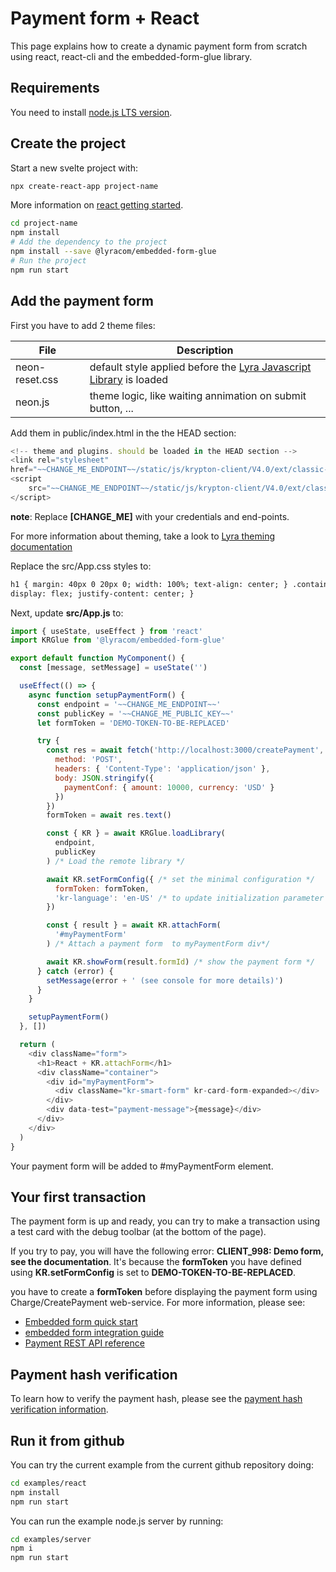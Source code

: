 # Payment form + React

This page explains how to create a dynamic payment form from scratch using
react, react-cli and the embedded-form-glue library.

## Requirements

You need to install [node.js LTS version](https://nodejs.org/en/).

## Create the project

Start a new svelte project with:

```bash
npx create-react-app project-name
```

More information on [react getting started](https://create-react-app.dev/docs/getting-started).

```bash
cd project-name
npm install
# Add the dependency to the project
npm install --save @lyracom/embedded-form-glue
# Run the project
npm run start
```

## Add the payment form

First you have to add 2 theme files:

| File              | Description                                                                   |
| ----------------- | ----------------------------------------------------------------------------- |
| neon-reset.css | default style applied before the [Lyra Javascript Library][js link] is loaded |
| neon.js        | theme logic, like waiting annimation on submit button, ...                    |

Add them in public/index.html in the the HEAD section:

```javascript
<!-- theme and plugins. should be loaded in the HEAD section -->
<link rel="stylesheet"
href="~~CHANGE_ME_ENDPOINT~~/static/js/krypton-client/V4.0/ext/classic-reset.css">
<script
    src="~~CHANGE_ME_ENDPOINT~~/static/js/krypton-client/V4.0/ext/classic.js">
</script>
```

**note**: Replace **[CHANGE_ME]** with your credentials and end-points.

For more information about theming, take a look to [Lyra theming documentation][js themes]

Replace the src/App.css styles to:

```html
h1 { margin: 40px 0 20px 0; width: 100%; text-align: center; } .container {
display: flex; justify-content: center; }
```

Next, update **src/App.js** to:

```js
import { useState, useEffect } from 'react'
import KRGlue from '@lyracom/embedded-form-glue'

export default function MyComponent() {
  const [message, setMessage] = useState('')

  useEffect(() => {
    async function setupPaymentForm() {
      const endpoint = '~~CHANGE_ME_ENDPOINT~~'
      const publicKey = '~~CHANGE_ME_PUBLIC_KEY~~'
      let formToken = 'DEMO-TOKEN-TO-BE-REPLACED'

      try {
        const res = await fetch('http://localhost:3000/createPayment', {
          method: 'POST',
          headers: { 'Content-Type': 'application/json' },
          body: JSON.stringify({
            paymentConf: { amount: 10000, currency: 'USD' }
          })
        })
        formToken = await res.text()

        const { KR } = await KRGlue.loadLibrary(
          endpoint,
          publicKey
        ) /* Load the remote library */

        await KR.setFormConfig({ /* set the minimal configuration */
          formToken: formToken,
          'kr-language': 'en-US' /* to update initialization parameter */
        })

        const { result } = await KR.attachForm(
          '#myPaymentForm'
        ) /* Attach a payment form  to myPaymentForm div*/

        await KR.showForm(result.formId) /* show the payment form */
      } catch (error) {
        setMessage(error + ' (see console for more details)')
      }
    }

    setupPaymentForm()
  }, [])

  return (
    <div className="form">
      <h1>React + KR.attachForm</h1>
      <div className="container">
        <div id="myPaymentForm">
          <div className="kr-smart-form" kr-card-form-expanded></div>
        </div>
        <div data-test="payment-message">{message}</div>
      </div>
    </div>
  )
}
```

Your payment form will be added to #myPaymentForm element.

## Your first transaction

The payment form is up and ready, you can try to make a transaction using
a test card with the debug toolbar (at the bottom of the page).

If you try to pay, you will have the following error: **CLIENT_998: Demo form, see the documentation**.
It's because the **formToken** you have defined using **KR.setFormConfig** is set to **DEMO-TOKEN-TO-BE-REPLACED**.

you have to create a **formToken** before displaying the payment form using Charge/CreatePayment web-service.
For more information, please see:

- [Embedded form quick start][js quick start]
- [embedded form integration guide][js integration guide]
- [Payment REST API reference][rest api]

## Payment hash verification

To learn how to verify the payment hash, please see the [payment hash verification information](../server/README.md).

## Run it from github

You can try the current example from the current github repository doing:

```sh
cd examples/react
npm install
npm run start
```

You can run the example node.js server by running:

```sh
cd examples/server
npm i
npm run start
```

[js link]: https://lyra.com/fr/doc/rest/V4.0/javascript
[js themes]: https://lyra.com/fr/doc/rest/V4.0/javascript/features/themes.html
[js quick start]: https://lyra.com/fr/doc/rest/V4.0/javascript/quick_start_js.html
[js integration guide]: https://lyra.com/fr/doc/rest/V4.0/javascript/guide/start.html
[rest api]: https://lyra.com/fr/doc/rest/V4.0/api/reference.html
